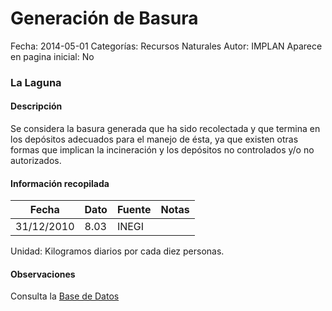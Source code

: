 Generación de Basura
=====

Fecha: 2014-05-01
Categorías: Recursos Naturales
Autor: IMPLAN
Aparece en pagina inicial: No

### La Laguna

#### Descripción

Se considera la basura generada que ha sido recolectada y que termina en los depósitos adecuados para el manejo de ésta, ya que existen otras formas que implican la incineración y los depósitos no controlados y/o no autorizados.

<!-- break -->

#### Información recopilada

<table class="table table-hover table-bordered matriz">
  <thead>
    <tr><th>Fecha</th><th>Dato</th><th>Fuente</th><th>Notas</th></tr>
  </thead>
  <tbody>
    <tr><td class="centrado">31/12/2010</td><td class="derecha">8.03</td><td>INEGI</td><td></td></tr>
  </tbody>
</table>

Unidad: Kilogramos diarios por cada diez personas.

#### Observaciones

Consulta la [Base de Datos](http://www3.inegi.org.mx/sistemas/sisept/default.aspx?t=mamb1065&s=est&c=33986)
